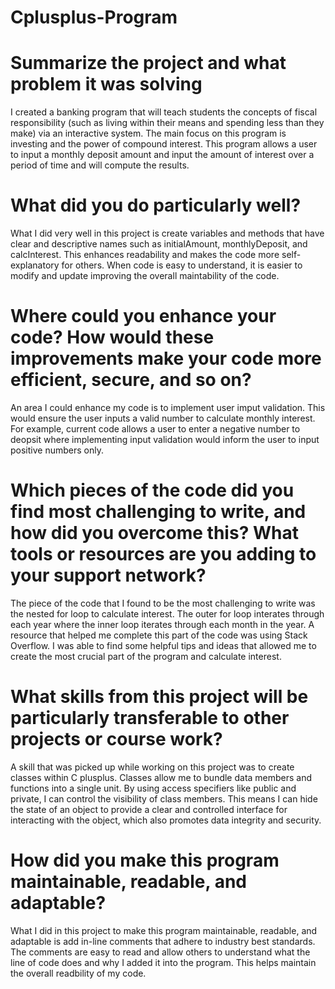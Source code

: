 # Cplusplus-Program

# Summarize the project and what problem it was solving
I created a banking program that will teach students the concepts of fiscal responsibility (such as living within their means and spending less than they make) via an interactive system. The main focus on this program is investing and the power of compound interest. This program allows a user to input a monthly deposit amount and input the amount of interest over a period of time and will compute the results.

# What did you do particularly well?
What I did very well in this project is create variables and methods that have clear and descriptive names such as initialAmount, monthlyDeposit, and calcInterest. This enhances readability and makes the code more self-explanatory for others. When code is easy to understand, it is easier to modify and update improving the overall maintability of the code.

# Where could you enhance your code? How would these improvements make your code more efficient, secure, and so on?
An area I could enhance my code is to implement user imput validation. This would ensure the user inputs a valid number to calculate monthly interest. For example, current code allows a user to enter a negative number to deopsit where implementing input validation would inform the user to input positive numbers only.

# Which pieces of the code did you find most challenging to write, and how did you overcome this? What tools or resources are you adding to your support network?
The piece of the code that I found to be the most challenging to write was the nested for loop to calculate interest. The outer for loop interates through each year where the inner loop iterates through each month in the year. A resource that helped me complete this part of the code was using Stack Overflow. I was able to find some helpful tips and ideas that allowed me to create the most crucial part of the program and calculate interest.

# What skills from this project will be particularly transferable to other projects or course work?
A skill that was picked up while working on this project was to create classes within C plusplus. Classes allow me to bundle data members and functions into a single unit. By using access specifiers like public and private, I can control the visibility of class members. This means I can hide the state of an object to provide a clear and controlled interface for interacting with the object, which also promotes data integrity and security.

# How did you make this program maintainable, readable, and adaptable?
What I did in this project to make this program maintainable, readable, and adaptable is add in-line comments that adhere to industry best standards. The comments are easy to read and allow others to understand what the line of code does and why I added it into the program. This helps maintain the overall readbility of my code.
